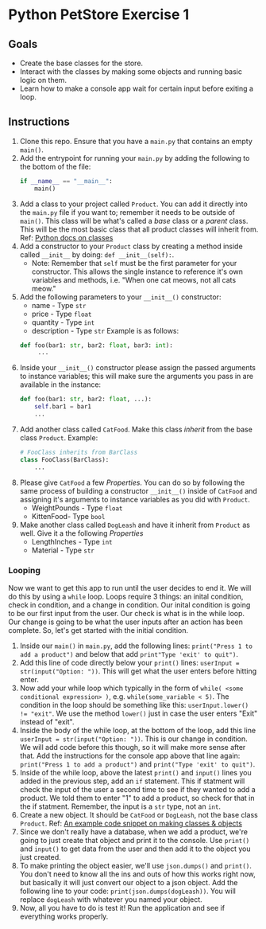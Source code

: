 # Python PetStore Exercise 1

## Goals
- Create the base classes for the store.
- Interact with the classes by making some objects and running basic logic on them.
- Learn how to make a console app wait for certain input before exiting a loop.

## Instructions
1. Clone this repo. Ensure that you have a `main.py` that contains an empty `main()`.
1. Add the entrypoint for running your `main.py` by adding the following to the bottom of the file: 
    ```py
    if __name__ == "__main__":
        main()
    ```
1. Add a class to your project called `Product`. You can add it directly into the `main.py` file if you want to; remember it needs to be outside of `main()`. This class will be what's called a _base_ class or a _parent_ class.  This will be the most basic class that all product classes will inherit from. Ref: [Python docs on classes](https://docs.python.org/3/tutorial/classes.html#a-first-look-at-classes)
1. Add a constructor to your `Product` class by creating a method inside called `__init__` by doing: `def __init__(self):`.
    * Note: Remember that `self` must be the first parameter for your constructor. This allows the single instance to reference it's own variables and methods, i.e. "When one cat meows, not all cats meow."
1. Add the following parameters to your `__init__()` constructor:
   - name - Type `str`
   - price - Type `float`
   - quantity - Type `int`
   - description - Type `str`
   Example is as follows:
   ```py
   def foo(bar1: str, bar2: float, bar3: int):
        ...
   ```
1. Inside your `__init__()` constructor please assign the passed arguments to instance variables; this will make sure the arguments you pass in are available in the instance:
    ```py
    def foo(bar1: str, bar2: float, ...):
        self.bar1 = bar1
        ...
    ```
1. Add another class called `CatFood`.  Make this class _inherit_ from the base class `Product`. Example:
    ```py
    # FooClass inherits from BarClass
    class FooClass(BarClass):
        ...
    ```
1. Please give `CatFood` a few _Properties_. You can do so by following the same process of building a constructor `__init__()` inside of `CatFood` and assigning it's arguments to instance variables as you did with `Product`.
   - WeightPounds - Type `float`
   - KittenFood- Type `bool`
1. Make another class called `DogLeash` and have it inherit from `Product` as well. Give it a the following _Properties_ 
   - LengthInches - Type `int`
   - Material - Type `str`

### Looping
Now we want to get this app to run until the user decides to end it.  We will do this by using a `while` loop.  Loops require 3 things: an inital condition, check in condition, and a change in condition.  Our inital condition is going to be our first input from the user.  Our check is what is in the while loop.  Our change is going to be what the user inputs after an action has been complete.  So, let's get started with the initial condition.
1. Inside our `main()` in `main.py`, add the following lines: `print("Press 1 to add a product")` and below that add `print"Type 'exit' to quit")`.
1. Add this line of code directly below your `print()` lines: `userInput = str(input("Option: "))`.  This will get what the user enters before hitting enter.
1. Now add your while loop which typically in the form of `while( <some conditional expression> )`, e.g. `while(some_variable < 5)`.  The condition in the loop should be something like this: `userInput.lower() != "exit"`.  We use the method `lower()` just in case the user enters "Exit" instead of "exit".
1. Inside the body of the while loop, at the bottom of the loop, add this line `userInput = str(input("Option: "))`. This is our change in condition.  We will add code before this though, so it will make more sense after that. Add the instructions for the console app above that line again: `print("Press 1 to add a product")` and `print("Type 'exit' to quit")`. 
1. Inside of the while loop, above the latest `print()` and `input()` lines you added in the previous step, add an `if` statement.  This if statment will check the input of the user a second time to see if they wanted to add a product. We told them to enter "1" to add a product, so check for that in the if statment.  Remember, the input is a `str` type, not an `int`.
1. Create a new object.  It should be `CatFood` or `DogLeash`, not the base class `Product`. Ref: [An example code snippet on making classes & objects](https://docs.python.org/3/tutorial/classes.html#class-objects)
1. Since we don't really have a database, when we add a product, we're going to just create that object and print it to the console.  Use `print()` and `input()` to get data from the user and then add it to the object you just created.
1. To make printing the object easier, we'll use `json.dumps()` and `print()`. You don't need to know all the ins and outs of how this works right now, but basically it will just convert our object to a json object.  Add the following line to your code: `print(json.dumps(dogLeash))`.  You will replace `dogLeash` with whatever you named your object.
1. Now, all you have to do is test it!  Run the application and see if everything works properly.